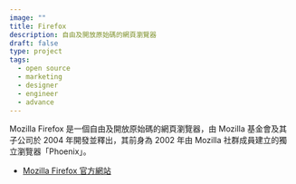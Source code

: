 ```yaml
---
image: ""
title: Firefox
description: 自由及開放原始碼的網頁瀏覽器
draft: false
type: project
tags:
  - open source
  - marketing
  - designer
  - engineer
  - advance
---
```

Mozilla Firefox 是一個自由及開放原始碼的網頁瀏覽器，由 Mozilla 基金會及其子公司於 2004 年開發並釋出，其前身為 2002 年由 Mozilla 社群成員建立的獨立瀏覽器「Phoenix」。

- [Mozilla Firefox 官方網站](https://www.mozilla.org/zh-TW/firefox/)
